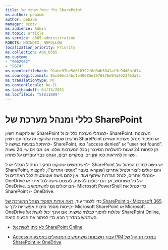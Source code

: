 ```yaml
---
title: כללי ומנהל מערכת של SharePoint
ms.author: pebaum
author: pebaum
manager: scotv
ms.audience: Admin
ms.topic: article
ms.service: o365-administration
ROBOTS: NOINDEX, NOFOLLOW
localization_priority: Priority
ms.collection: Adm_O365
ms.custom:
- "9002962"
- "5674"
ms.openlocfilehash: 91abc97be5d616392f8d04b3641af3c9dd8bfd74
ms.sourcegitcommit: 8bc60ec34bc1e40685e3976576e04a2623f63a7c
ms.translationtype: MT
ms.contentlocale: he-IL
ms.lasthandoff: 04/15/2021
ms.locfileid: "51811889"
---
```

# <a name="global-and-sharepoint-admin"></a>כללי ומנהל מערכת של SharePoint

יש להקצות רשיון SharePoint למנהלי מערכת כלליים ול- SharePoint. חשבונות חדשים שנוצרו שהוקצו זה עתה עם רשיון SharePoint או תפקיד מנהל מערכת עשויים להיתקל בבעיות בגישה ל- SharePoint, כמו "access denied" או "user not found". תן לפחות 24 שעות להשלמת הסינכרון בכל המערכות שלנו. אנו מבינים ש- 24 שעות עשויות להיראות כמו זמן רב. במקרים רבים, אנחנו כבר עובדים על פתרון.

למשתמשים שהוקצו תפקיד הניהול הכללי או ל- SharePoint יש גישה למרכז הניהול של SharePoint, והם יכולים ליצור ולנהל אתרים (שנקראו בעבר "אוספי אתרים"), להקצות מנהלי אתרים, לנהל הגדרות שיתוף ועוד. אין להם גישה אוטומטית לכל האתרים ול- OneDrive של כל משתמש, אך הם יכולים להעניק לעצמם גישה לכל אתר או OneDrive. הם יכולים גם להשתמש ב- Microsoft PowerShell כדי לנהל את SharePoint ו- OneDrive.

כדי ללמוד עוד, [ראה אודות תפקיד מנהל המערכת של SharePoint ב- Microsoft 365](https://docs.microsoft.com/sharepoint/sharepoint-admin-role).
קיימות מספר סיבות אפשריות לכך ש- Microsoft SharePoint או Microsoft OneDrive עלולות להפוך לבלתי נגישות. אם אינך יכול לגשת אל SharePoint Online, השתמש במדריך הבא כדי לפתור את הבעיה הזאת.

- [לא ניתן לגשת אל SharePoint Online](https://docs.microsoft.com/sharepoint/troubleshoot/sharing-and-permissions/sharepoint-online-inaccessible)

- [Access עבור חשבונות משתמשים המנוהלים באמצעות PIM במרכז הניהול של SharePoint או OneDrive](https://docs.microsoft.com/sharepoint/troubleshoot/administration/access-denied-to-pim-user-accounts)